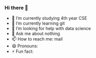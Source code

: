 ### Hi there 👋

- 🔭 I’m currently studying 4th year CSE
- 🌱 I’m currently learning git
- 🤔 I’m looking for help with data science
- 💬 Ask me about nothing
- 📫 How to reach me: mail
- 😄 Pronouns: 
- ⚡ Fun fact: 

